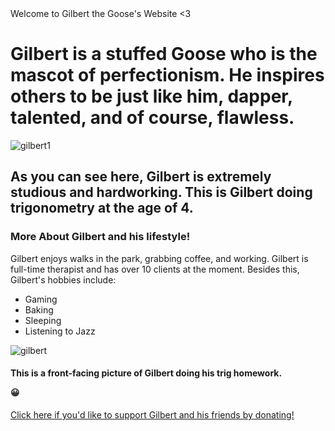 <html>
</html> 
<head> Welcome to Gilbert the Goose's Website <3 </head>
 <h1> Gilbert is a stuffed Goose who is the mascot of perfectionism. He inspires others to be just like him, dapper, talented, and of course, <strong>flawless</strong>. </h1>
<body> 
 <img src="![image_6483441 (15)](https://user-images.githubusercontent.com/114507311/193761945-24314bf9-caa8-4229-b341-cc0556eeff6f.JPG)" alt="gilbert1">
 </body>
<h2> As you can see here, Gilbert is extremely studious and hardworking. This is Gilbert doing trigonometry at the age of 4. </h2>
 <h3> More About Gilbert and his lifestyle! </h3>
 <body> Gilbert enjoys walks in the park, grabbing coffee, and working. Gilbert is full-time therapist and has over 10 clients at the moment. Besides this, Gilbert's hobbies include:
 
  <ul>
  <li>Gaming</li>
  <li>Baking</li>
  <li>Sleeping</li>
  <li>Listening to Jazz</li>
</ul>  
<body> 
 <img src="!"https://user-images.githubusercontent.com/114507311/193760493-9ddd47b2-158e-4b66-8c17-27be2821343c.JPG" alt="gilbert"> 
  </body>
  <h4> This is a front-facing picture of Gilbert doing his trig homework. <p>&#128512;</p> </h4>
<a href="https://www.tiktok.com/link/v2?aid=1988&lang=en&scene=bio_url&target=kimrachael25.wixsite.com%2Fmy-site-1"> Click here if you'd like to support Gilbert and his friends by donating!</a> 

